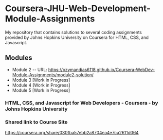 # Coursera-JHU-Web-Development-Module-Assignments
My repository that contains solutions to several coding assignments provided by Johns Hopkins University on Coursera for HTML, CSS, and Javascript. 
## Modules
- Module 2
-- URL: https://ozymandias6118.github.io/Coursera-WebDev-Module-Assignments/module2-solution/
- Module 3 [Work in Progress]
- Module 4 [Work in Progress]
- Module 5 [Work in Progress]
### HTML, CSS, and Javascript for Web Developers - Coursera - by Johns Hopkins University
### Shared link to Course Site
https://coursera.org/share/030fba57ebb2a8704ea4e7ca2611d064
